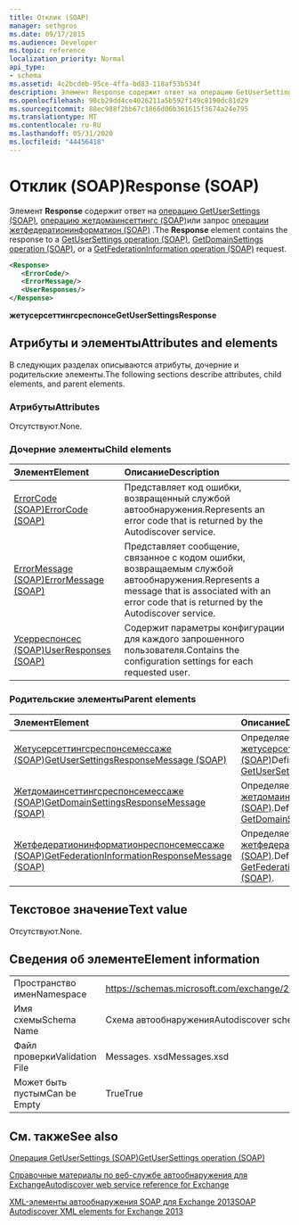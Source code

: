 ```yaml
---
title: Отклик (SOAP)
manager: sethgros
ms.date: 09/17/2015
ms.audience: Developer
ms.topic: reference
localization_priority: Normal
api_type:
- schema
ms.assetid: 4c2bcdeb-95ce-4ffa-bd83-118af53b534f
description: Элемент Response содержит ответ на операцию GetUserSettings (SOAP), операцию Жетдомаинсеттингс (SOAP) или запрос операции Жетфедератионинформатион (SOAP).
ms.openlocfilehash: 90cb29dd4ce4026211a5b592f149c8190dc81d29
ms.sourcegitcommit: 88ec988f2bb67c1866d06b361615f3674a24e795
ms.translationtype: MT
ms.contentlocale: ru-RU
ms.lasthandoff: 05/31/2020
ms.locfileid: "44456418"
---
```

# <a name="response-soap"></a><span data-ttu-id="8d748-103">Отклик (SOAP)</span><span class="sxs-lookup"><span data-stu-id="8d748-103">Response (SOAP)</span></span>

<span data-ttu-id="8d748-104">Элемент **Response** содержит ответ на [операцию GetUserSettings (SOAP)](getusersettings-operation-soap.md), [операцию жетдомаинсеттингс (SOAP)](getdomainsettings-operation-soap.md)или запрос [операции жетфедератионинформатион (SOAP)](getfederationinformation-operation-soap.md) .</span><span class="sxs-lookup"><span data-stu-id="8d748-104">The **Response** element contains the response to a [GetUserSettings operation (SOAP)](getusersettings-operation-soap.md), [GetDomainSettings operation (SOAP)](getdomainsettings-operation-soap.md), or a [GetFederationInformation operation (SOAP)](getfederationinformation-operation-soap.md) request.</span></span> 
  
```XML
<Response>
   <ErrorCode/>
   <ErrorMessage/>
   <UserResponses/>
</Response>
```

 <span data-ttu-id="8d748-105">**жетусерсеттингсреспонсе**</span><span class="sxs-lookup"><span data-stu-id="8d748-105">**GetUserSettingsResponse**</span></span>
## <a name="attributes-and-elements"></a><span data-ttu-id="8d748-106">Атрибуты и элементы</span><span class="sxs-lookup"><span data-stu-id="8d748-106">Attributes and elements</span></span>

<span data-ttu-id="8d748-107">В следующих разделах описываются атрибуты, дочерние и родительские элементы.</span><span class="sxs-lookup"><span data-stu-id="8d748-107">The following sections describe attributes, child elements, and parent elements.</span></span>
  
### <a name="attributes"></a><span data-ttu-id="8d748-108">Атрибуты</span><span class="sxs-lookup"><span data-stu-id="8d748-108">Attributes</span></span>

<span data-ttu-id="8d748-109">Отсутствуют.</span><span class="sxs-lookup"><span data-stu-id="8d748-109">None.</span></span>
  
### <a name="child-elements"></a><span data-ttu-id="8d748-110">Дочерние элементы</span><span class="sxs-lookup"><span data-stu-id="8d748-110">Child elements</span></span>

|<span data-ttu-id="8d748-111">**Элемент**</span><span class="sxs-lookup"><span data-stu-id="8d748-111">**Element**</span></span>|<span data-ttu-id="8d748-112">**Описание**</span><span class="sxs-lookup"><span data-stu-id="8d748-112">**Description**</span></span>|
|:-----|:-----|
|[<span data-ttu-id="8d748-113">ErrorCode (SOAP)</span><span class="sxs-lookup"><span data-stu-id="8d748-113">ErrorCode (SOAP)</span></span>](errorcode-soap.md) <br/> |<span data-ttu-id="8d748-114">Представляет код ошибки, возвращенный службой автообнаружения.</span><span class="sxs-lookup"><span data-stu-id="8d748-114">Represents an error code that is returned by the Autodiscover service.</span></span>  <br/> |
|[<span data-ttu-id="8d748-115">ErrorMessage (SOAP)</span><span class="sxs-lookup"><span data-stu-id="8d748-115">ErrorMessage (SOAP)</span></span>](errormessage-soap.md) <br/> |<span data-ttu-id="8d748-116">Представляет сообщение, связанное с кодом ошибки, возвращаемым службой автообнаружения.</span><span class="sxs-lookup"><span data-stu-id="8d748-116">Represents a message that is associated with an error code that is returned by the Autodiscover service.</span></span>  <br/> |
|[<span data-ttu-id="8d748-117">Усерреспонсес (SOAP)</span><span class="sxs-lookup"><span data-stu-id="8d748-117">UserResponses (SOAP)</span></span>](userresponses-soap.md) <br/> |<span data-ttu-id="8d748-118">Содержит параметры конфигурации для каждого запрошенного пользователя.</span><span class="sxs-lookup"><span data-stu-id="8d748-118">Contains the configuration settings for each requested user.</span></span>  <br/> |
   
### <a name="parent-elements"></a><span data-ttu-id="8d748-119">Родительские элементы</span><span class="sxs-lookup"><span data-stu-id="8d748-119">Parent elements</span></span>

|<span data-ttu-id="8d748-120">**Элемент**</span><span class="sxs-lookup"><span data-stu-id="8d748-120">**Element**</span></span>|<span data-ttu-id="8d748-121">**Описание**</span><span class="sxs-lookup"><span data-stu-id="8d748-121">**Description**</span></span>|
|:-----|:-----|
|[<span data-ttu-id="8d748-122">Жетусерсеттингсреспонсемессаже (SOAP)</span><span class="sxs-lookup"><span data-stu-id="8d748-122">GetUserSettingsResponseMessage (SOAP)</span></span>](getusersettingsresponsemessage-soap.md) <br/> |<span data-ttu-id="8d748-123">Определяет ответ на [жетусерсеттингсрекуест (SOAP)](getusersettingsrequest-soap.md)</span><span class="sxs-lookup"><span data-stu-id="8d748-123">Defines a response to a [GetUserSettingsRequest (SOAP)](getusersettingsrequest-soap.md)</span></span> <br/> |
|[<span data-ttu-id="8d748-124">Жетдомаинсеттингсреспонсемессаже (SOAP)</span><span class="sxs-lookup"><span data-stu-id="8d748-124">GetDomainSettingsResponseMessage (SOAP)</span></span>](getdomainsettingsresponsemessage-soap.md) <br/> |<span data-ttu-id="8d748-125">Определяет ответ на [жетдомаинсеттингсрекуест (SOAP)](getdomainsettingsrequest-soap.md).</span><span class="sxs-lookup"><span data-stu-id="8d748-125">Defines a response to a [GetDomainSettingsRequest (SOAP)](getdomainsettingsrequest-soap.md).</span></span>  <br/> |
|[<span data-ttu-id="8d748-126">Жетфедератионинформатионреспонсемессаже (SOAP)</span><span class="sxs-lookup"><span data-stu-id="8d748-126">GetFederationInformationResponseMessage (SOAP)</span></span>](getfederationinformationresponsemessage-soap.md) <br/> |<span data-ttu-id="8d748-127">Определяет ответ на [жетфедератионинформатионрекуест (SOAP)](getfederationinformationrequest-soap.md).</span><span class="sxs-lookup"><span data-stu-id="8d748-127">Defines a response to a [GetFederationInformationRequest (SOAP)](getfederationinformationrequest-soap.md).</span></span>  <br/> |
   
## <a name="text-value"></a><span data-ttu-id="8d748-128">Текстовое значение</span><span class="sxs-lookup"><span data-stu-id="8d748-128">Text value</span></span>

<span data-ttu-id="8d748-129">Отсутствуют.</span><span class="sxs-lookup"><span data-stu-id="8d748-129">None.</span></span>
  
## <a name="element-information"></a><span data-ttu-id="8d748-130">Сведения об элементе</span><span class="sxs-lookup"><span data-stu-id="8d748-130">Element information</span></span>

|||
|:-----|:-----|
|<span data-ttu-id="8d748-131">Пространство имен</span><span class="sxs-lookup"><span data-stu-id="8d748-131">Namespace</span></span>  <br/> |https://schemas.microsoft.com/exchange/2010/Autodiscover  <br/> |
|<span data-ttu-id="8d748-132">Имя схемы</span><span class="sxs-lookup"><span data-stu-id="8d748-132">Schema Name</span></span>  <br/> |<span data-ttu-id="8d748-133">Схема автообнаружения</span><span class="sxs-lookup"><span data-stu-id="8d748-133">Autodiscover schema</span></span>  <br/> |
|<span data-ttu-id="8d748-134">Файл проверки</span><span class="sxs-lookup"><span data-stu-id="8d748-134">Validation File</span></span>  <br/> |<span data-ttu-id="8d748-135">Messages. xsd</span><span class="sxs-lookup"><span data-stu-id="8d748-135">Messages.xsd</span></span>  <br/> |
|<span data-ttu-id="8d748-136">Может быть пустым</span><span class="sxs-lookup"><span data-stu-id="8d748-136">Can be Empty</span></span>  <br/> |<span data-ttu-id="8d748-137">True</span><span class="sxs-lookup"><span data-stu-id="8d748-137">True</span></span>  <br/> |
   
## <a name="see-also"></a><span data-ttu-id="8d748-138">См. также</span><span class="sxs-lookup"><span data-stu-id="8d748-138">See also</span></span>



[<span data-ttu-id="8d748-139">Операция GetUserSettings (SOAP)</span><span class="sxs-lookup"><span data-stu-id="8d748-139">GetUserSettings operation (SOAP)</span></span>](getusersettings-operation-soap.md)


[<span data-ttu-id="8d748-140">Справочные материалы по веб-службе автообнаружения для Exchange</span><span class="sxs-lookup"><span data-stu-id="8d748-140">Autodiscover web service reference for Exchange</span></span>](autodiscover-web-service-reference-for-exchange.md)
  
[<span data-ttu-id="8d748-141">XML-элементы автообнаружения SOAP для Exchange 2013</span><span class="sxs-lookup"><span data-stu-id="8d748-141">SOAP Autodiscover XML elements for Exchange 2013</span></span>](soap-autodiscover-xml-elements-for-exchange-2013.md)

